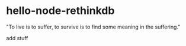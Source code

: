# hello-node-rethinkdb
"To live is to suffer, to survive is to find some meaning in the suffering."

add stuff

